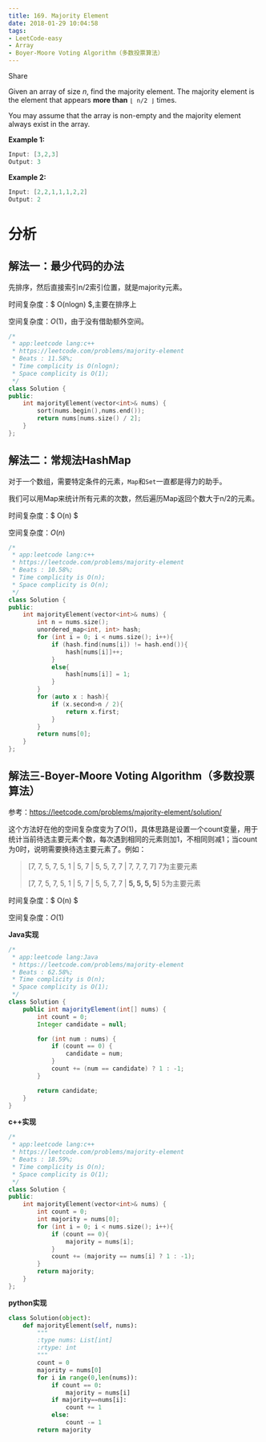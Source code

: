 ```yaml
---
title: 169. Majority Element
date: 2018-01-29 10:04:58
tags:
- LeetCode-easy
- Array
- Boyer-Moore Voting Algorithm（多数投票算法）
---
```


Share

Given an array of size *n*, find the majority element. The majority element is the element that appears **more than** `⌊ n/2 ⌋` times.

You may assume that the array is non-empty and the majority element always exist in the array.

**Example 1:**

```java
Input: [3,2,3]
Output: 3
```

**Example 2:**

```java
Input: [2,2,1,1,1,2,2]
Output: 2
```

# 分析

## 解法一：最少代码的办法

先排序，然后直接索引n/2索引位置，就是majority元素。

时间复杂度：$ O(nlogn) $,主要在排序上

空间复杂度：$O(1)$，由于没有借助额外空间。

```c++
/*
 * app:leetcode lang:c++
 * https://leetcode.com/problems/majority-element
 * Beats : 11.58%;
 * Time complicity is O(nlogn);
 * Space complicity is O(1);
 */
class Solution {
public:
    int majorityElement(vector<int>& nums) {
		sort(nums.begin(),nums.end());
		return nums[nums.size() / 2];
    }
};
```

## 解法二：常规法HashMap

对于一个数组，需要特定条件的元素，`Map`和`Set`一直都是得力的助手。

我们可以用Map来统计所有元素的次数，然后遍历Map返回个数大于n/2的元素。

时间复杂度：$ O(n) $

空间复杂度：$O(n)$

```c++
/*
 * app:leetcode lang:c++
 * https://leetcode.com/problems/majority-element
 * Beats : 10.58%;
 * Time complicity is O(n);
 * Space complicity is O(n);
 */
class Solution {
public:
    int majorityElement(vector<int>& nums) {
		int n = nums.size();
		unordered_map<int, int> hash;
		for (int i = 0; i < nums.size(); i++){
			if (hash.find(nums[i]) != hash.end()){
				hash[nums[i]]++;
			}
			else{
				hash[nums[i]] = 1;
			}
		}
		for (auto x : hash){
			if (x.second>n / 2){
				return x.first;
			}
		}
		return nums[0];
    }
};
```

## 解法三-Boyer-Moore Voting Algorithm（多数投票算法）

参考：https://leetcode.com/problems/majority-element/solution/

这个方法好在他的空间复杂度变为了$O(1)$，具体思路是设置一个count变量，用于统计当前待选主要元素个数，每次遇到相同的元素则加1，不相同则减1；当count为0时，说明需要换待选主要元素了。例如：

> [7, 7, 5, 7, 5, 1 | 5, 7 | 5, 5, 7, 7 | 7, 7, 7, 7]	7为主要元素
>
> [7, 7, 5, 7, 5, 1 | 5, 7 | 5, 5, 7, 7 | **5, 5, 5, 5**]	5为主要元素

时间复杂度：$ O(n) $

空间复杂度：$O(1)$

**Java实现**

```java
/*
 * app:leetcode lang:Java
 * https://leetcode.com/problems/majority-element
 * Beats : 62.58%;
 * Time complicity is O(n);
 * Space complicity is O(1);
 */
class Solution {
    public int majorityElement(int[] nums) {
        int count = 0;
        Integer candidate = null;

        for (int num : nums) {
            if (count == 0) {
                candidate = num;
            }
            count += (num == candidate) ? 1 : -1;
        }

        return candidate;
    }
}
```



**c++实现**

```c++
/*
 * app:leetcode lang:c++
 * https://leetcode.com/problems/majority-element
 * Beats : 18.59%;
 * Time complicity is O(n);
 * Space complicity is O(1);
 */
class Solution {
public:
    int majorityElement(vector<int>& nums) {
		int count = 0;
		int majority = nums[0];
		for (int i = 0; i < nums.size(); i++){
			if (count == 0){
				majority = nums[i];
			}
			count += (majority == nums[i] ? 1 : -1);
		}
		return majority;
    }
};
```

**python实现**

```python
class Solution(object):
    def majorityElement(self, nums):
        """
        :type nums: List[int]
        :rtype: int
        """
        count = 0
        majority = nums[0]
        for i in range(0,len(nums)):
            if count == 0:
                majority = nums[i]
            if majority==nums[i]:
                count += 1
            else:
                count -= 1
        return majority

```

